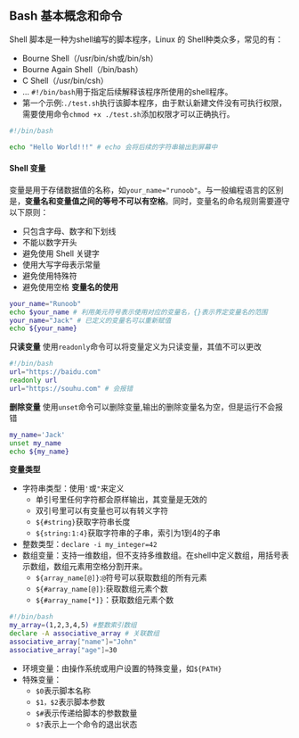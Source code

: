## Bash 基本概念和命令
Shell 脚本是一种为shell编写的脚本程序，Linux 的 Shell种类众多，常见的有：
* Bourne Shell（/usr/bin/sh或/bin/sh）
* Bourne Again Shell（/bin/bash）
* C Shell（/usr/bin/csh）
* ...
`#!/bin/bash`用于指定后续解释该程序所使用的shell程序。
* 第一个示例:`./test.sh`执行该脚本程序，由于默认新建文件没有可执行权限，需要使用命令`chmod +x ./test.sh`添加权限才可以正确执行。
```bash
#!/bin/bash

echo "Hello World!!!" # echo 会将后续的字符串输出到屏幕中
```
#### Shell 变量
变量是用于存储数据值的名称，如`your_name="runoob"`。与一般编程语言的区别是，**变量名和变量值之间的等号不可以有空格**。同时，变量名的命名规则需要遵守以下原则：
* 只包含字母、数字和下划线
* 不能以数字开头
* 避免使用 Shell 关键字
* 使用大写字母表示常量
* 避免使用特殊符
* 避免使用空格
**变量名的使用**
```bash
your_name="Runoob"
echo $your_name # 利用美元符号表示使用对应的变量名，{}表示界定变量名的范围
your_name="Jack" # 已定义的变量名可以重新赋值
echo ${your_name}
```
**只读变量**
使用`readonly`命令可以将变量定义为只读变量，其值不可以更改
```bash
#!/bin/bash
url="https://baidu.com"
readonly url
url="https://souhu.com" # 会报错
```
**删除变量**
使用`unset`命令可以删除变量,输出的删除变量名为空，但是运行不会报错
```bash
my_name='Jack'
unset my_name
echo ${my_name}
```
**变量类型**
* 字符串类型：使用`'`或`"`来定义
    - 单引号里任何字符都会原样输出，其变量是无效的
    - 双引号里可以有变量也可以有转义字符
    - `${#string}`获取字符串长度
    - `${string:1:4}`获取字符串的子串，索引为1到4的子串
* 整数类型：`declare -i my_integer=42`
* 数组变量：支持一维数组，但不支持多维数组。在shell中定义数组，用括号表示数组，数组元素用空格分割开来。
    - `${array_name[@]}`:`@`符号可以获取数组的所有元素
    - `${#array_name[@]}`:获取数组元素个数
    - `${#array_name[*]}`：获取数组元素个数
```bash
#!/bin/bash
my_array=(1,2,3,4,5) #整数索引数组
declare -A associative_array # 关联数组
associative_array["name"]="John"
associative_array["age"]=30
```
* 环境变量：由操作系统或用户设置的特殊变量，如`${PATH}`
* 特殊变量：
    - `$0`表示脚本名称
    - `$1，$2`表示脚本参数
    - `$#`表示传递给脚本的参数数量
    - `$?`表示上一个命令的退出状态